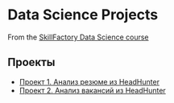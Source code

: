 # Data Science Projects

From the [SkillFactory Data Science course](https://skillfactory.ru/data-science-specialization)

## Проекты

* [Проект 1. Анализ резюме из HeadHunter](https://github.com/vanpakpro/Data_Science_Hub/tree/main/hh_vacancies)
* [Проект 2. Анализ вакансий из HeadHunter](https://github.com/vanpakpro/Data_Science_Hub/tree/main/hh_sql)
